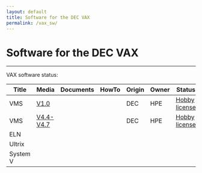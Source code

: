 ```yaml
---
layout: default
title: Software for the DEC VAX
permalink: /vax_sw/
---
```


# Software for the DEC VAX

---

VAX software status:

| Title    | Media                                                                                  | Documents | HowTo | Origin | Owner | Status                              |
| -------- | -------------------------------------------------------------------------------------- | --------- | ----- | ------ | ----- | ----------------------------------- |
| VMS      | [V1.0](https://drive.google.com/drive/folders/1Pon-KHWM2oq0iZx2mtfeR2N1hi-KJsXu)       |           |       | DEC    | HPE   | [Hobby license](../dec_vms_license) |
| VMS      | [V4.4-V4.7](https://www.dropbox.com/sh/jo34j07avco3dtt/AAAjA2ftGt9Sl7mPS9zXOqDEa?dl=0) |           |       | DEC    | HPE   | [Hobby license](../dec_vms_license) |
| ELN      |                                                                                        |           |       |        |       |
| Ultrix   |                                                                                        |           |       |        |       |
| System V |                                                                                        |           |       |        |       |
